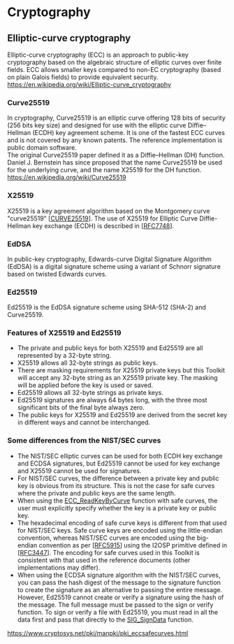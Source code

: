 

# Cryptography


## Elliptic-curve cryptography

Elliptic-curve cryptography (ECC) is an approach to public-key cryptography based on the algebraic structure of elliptic curves over finite fields. ECC allows smaller keys compared to non-EC cryptography (based on plain Galois fields) to provide equivalent security.  
https://en.wikipedia.org/wiki/Elliptic-curve_cryptography

### Curve25519

In cryptography, Curve25519 is an elliptic curve offering 128 bits of security (256 bits key size) and designed for use with the elliptic curve Diffie–Hellman (ECDH) key agreement scheme. It is one of the fastest ECC curves and is not covered by any known patents. The reference implementation is public domain software.  
The original Curve25519 paper defined it as a Diffie–Hellman (DH) function. Daniel J. Bernstein has since proposed that the name Curve25519 be used for the underlying curve, and the name X25519 for the DH function.  
https://en.wikipedia.org/wiki/Curve25519


### X25519

X25519 is a key agreement algorithm based on the Montgomery curve "curve25519" [[CURVE25519](http://cr.yp.to/ecdh.html)]. The use of X25519 for Elliptic Curve Diffie-Hellman key exchange (ECDH) is described in [[RFC7748](https://datatracker.ietf.org/doc/html/rfc7748)].


### EdDSA

In public-key cryptography, Edwards-curve Digital Signature Algorithm (EdDSA) is a digital signature scheme using a variant of Schnorr signature based on twisted Edwards curves.

### Ed25519

Ed25519 is the EdDSA signature scheme using SHA-512 (SHA-2) and Curve25519.

### Features of X25519 and Ed25519

- The private and public keys for both X25519 and Ed25519 are all represented by a 32-byte string.
- X25519 allows all 32-byte strings as public keys.
- There are masking requirements for X25519 private keys but this Toolkit will accept any 32-byte string as an X25519 private key. The masking will be applied before the key is used or saved.
- Ed25519 allows all 32-byte strings as private keys.
- Ed25519 signatures are always 64 bytes long, with the three most significant bits of the final byte always zero.
- The public keys for X25519 and Ed25519 are derived from the secret key in different ways and cannot be interchanged.

### Some differences from the NIST/SEC curves

- The NIST/SEC elliptic curves can be used for both ECDH key exchange and ECDSA signatures, but Ed25519 cannot be used for key exchange and X25519 cannot be used for signatures.
- For NIST/SEC curves, the difference between a private key and public key is obvious from its structure. This is not the case for safe curves where the private and public keys are the same length.
- When using the [ECC_ReadKeyByCurve](https://www.cryptosys.net/pki/manpki/pki_ECC_ReadKeyByCurve.html) function with safe curves, the user must explicitly specify whether the key is a private key or public key.
- The hexadecimal encoding of safe curve keys is different from that used for NIST/SEC keys. Safe curve keys are encoded using the little-endian convention, whereas NIST/SEC curves are encoded using the big-endian convention as per [[RFC5915](https://datatracker.ietf.org/doc/html/rfc5915)] using the I2OSP primitive defined in [[RFC3447](https://datatracker.ietf.org/doc/html/rfc3447)]. The encoding for safe curves used in this Toolkit is consistent with that used in the reference documents (other implementations may differ).
- When using the ECDSA signature algorithm with the NIST/SEC curves, you can pass the hash digest of the message to the signature function to create the signature as an alternative to passing the entire message. However, Ed25519 cannot create or verify a signature using the hash of the message. The full message must be passed to the sign or verify function. To sign or verify a file with Ed25519, you must read in all the data first and pass that directly to the [SIG_SignData](https://www.cryptosys.net/pki/manpki/pki_SIG_SignData.html) function.


https://www.cryptosys.net/pki/manpki/pki_eccsafecurves.html